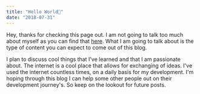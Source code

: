 ```yaml
---
title: "Hello World👋"
date: "2018-07-31"
---
```

Hey, thanks for checking this page out. I am not going to talk too much about myself as you can find that [here](https://roush.io/about). What I am going to talk about is the type of content you can expect to come out of this blog. 

I plan to discuss cool things that I've learned and that I am passionate about. The internet is a cool place that allows for exchanging of ideas. I've used the internet countless times, on a daily basis for my development. I'm hoping through this blog I can help some other people out on their development journey's. So keep on the lookout for future posts. 